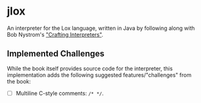 # jlox
An interpreter for the Lox language, written in Java by following along with Bob Nystrom's ["Crafting Interpreters"](http://craftinginterpreters.com/). 

## Implemented Challenges

While the book itself provides source code for the interpreter, this implementation adds the following suggested features/"challenges" from the book: 

- [ ] Multiline C-style comments: `/* */`.

